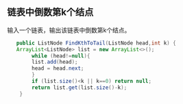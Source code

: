 ## 链表中倒数第k个结点

输入一个链表，输出该链表中倒数第k个结点。

```JAVA
   public ListNode FindKthToTail(ListNode head,int k) {
   ArrayList<ListNode> list = new ArrayList<>();
        while (head!=null){
        list.add(head);
        head = head.next;
        }
        if (list.size()<k || k==0) return null;
        return list.get(list.size()-k);
    }
```

